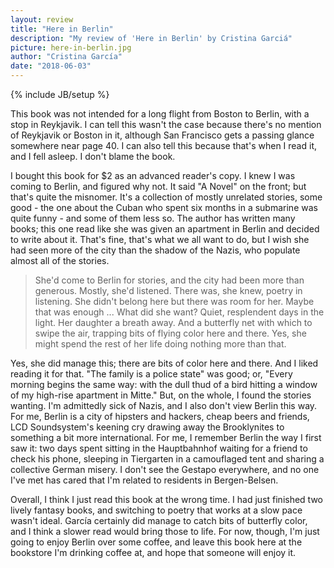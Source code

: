 ```yaml
---
layout: review
title: "Here in Berlin"
description: "My review of 'Here in Berlin' by Cristina Garciá"
picture: here-in-berlin.jpg
author: "Cristina García"
date: "2018-06-03"
---
```

{% include JB/setup %}

This book was not intended for a long flight from Boston to Berlin, with a stop in Reykjavik. I can tell this wasn't the case because there's no mention of Reykjavik or Boston in it, although San Francisco gets a passing glance somewhere near page 40. I can also tell this because that's when I read it, and I fell asleep. I don't blame the book.

I bought this book for $2 as an advanced reader's copy. I knew I was coming to Berlin, and figured why not. It said "A Novel" on the front; but that's quite the misnomer. It's a collection of mostly unrelated stories, some good - the one about the Cuban who spent six months in a submarine was quite funny - and some of them less so. The author has written many books; this one read like she was given an apartment in Berlin and decided to write about it. That's fine, that's what we all want to do, but I wish she had seen more of the city than the shadow of the Nazis, who populate almost all of the stories.

> She'd come to Berlin for stories, and the city had been more than generous. Mostly, she'd listened. There was, she knew, poetry in listening. She didn't belong here but there was room for her. Maybe that was enough
> ...
> What did she want? Quiet, resplendent days in the light. Her daughter a breath away. And a butterfly net with which to swipe the air, trapping bits of flying color here and there. Yes, she might spend the rest of her life doing nothing more than that.

Yes, she did manage this; there are bits of color here and there. And I liked reading it for that. "The family is a police state" was good; or, "Every morning begins the same way: with the dull thud of a bird hitting a window of my high-rise apartment in Mitte." But, on the whole, I found the stories wanting. I'm admittedly sick of Nazis, and I also don't view Berlin this way. For me, Berlin is a city of hipsters and hackers, cheap beers and friends, LCD Soundsystem's keening cry drawing away the Brooklynites to something a bit more international. For me, I remember Berlin the way I first saw it: two days spent sitting in the Hauptbahnhof waiting for a friend to check his phone, sleeping in Tiergarten in a camouflaged tent and sharing a collective German misery. I don't see the Gestapo everywhere, and no one I've met has cared that I'm related to residents in Bergen-Belsen.

Overall, I think I just read this book at the wrong time. I had just finished two lively fantasy books, and switching to poetry that works at a slow pace wasn't ideal. García certainly did manage to catch bits of butterfly color, and I think a slower read would bring those to life. For now, though, I'm just going to enjoy Berlin over some coffee, and leave this book here at the bookstore I'm drinking coffee at, and hope that someone will enjoy it.
